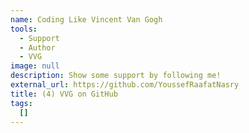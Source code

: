 ```yaml
---
name: Coding Like Vincent Van Gogh
tools: 
  - Support
  - Author
  - VVG
image: null
description: Show some support by following me!
external_url: https://github.com/YoussefRaafatNasry
title: (4) VVG on GitHub
tags: 
  []
---
```


